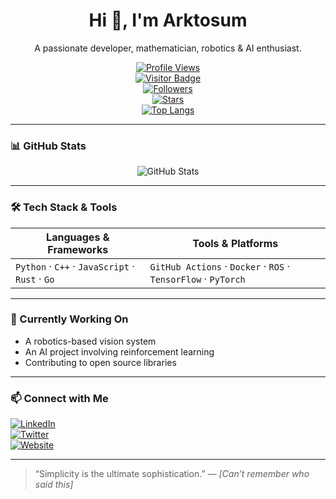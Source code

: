 <div align="center">

<!-- Banner / Title -->
<h1>Hi 👋, I'm Arktosum </h1>
<p>A passionate developer, mathematician, robotics & AI enthusiast.</p>

<!-- Badges row -->
[![Profile Views](https://u8views.com/api/v1/github/profiles/YourUserName/views/day-week-month-total-count.svg)](https://u8views.com/github/Arktosum)  
[![Visitor Badge](https://api.visitorbadge.io/api/combined?path=https%3A%2F%2Fgithub.com%2FYourUserName&label=VISITORS&countColor=%23f3722c)](https://github.com/Arktosum)  
[![Followers](https://img.shields.io/github/followers/YourUserName?label=Followers&style=flat&logo=github)](https://github.com/Arktosum?tab=followers)  
[![Stars](https://img.shields.io/github/stars/YourUserName?style=flat&logo=github)](https://github.com/Arktosum?tab=stars)  
[![Top Langs](https://github-readme-stats.vercel.app/api/top-langs/?username=YourUserName&theme=dracula&layout=compact)](https://github.com/Arktosum)  

</div>

---

### 📊 GitHub Stats

<p align="center">
  <picture>
    <source srcset="https://github-readme-stats.vercel.app/api?username=YourUserName&show_icons=true&theme=dracula" media="(prefers-color-scheme: dark)">
    <source srcset="https://github-readme-stats.vercel.app/api?username=YourUserName&show_icons=true&theme=merko" media="(prefers-color-scheme: light), (prefers-color-scheme: no-preference)">
    <img src="https://github-readme-stats.vercel.app/api?username=YourUserName&show_icons=true&theme=merko" alt="GitHub Stats" />
  </picture>
</p>

---

### 🛠️ Tech Stack & Tools

| Languages & Frameworks | Tools & Platforms |
|------------------------|-------------------|
| `Python` · `C++` · `JavaScript` · `Rust` · `Go` | `GitHub Actions` · `Docker` · `ROS` · `TensorFlow` · `PyTorch` |

---

### 🔭 Currently Working On

- A robotics-based vision system  
- An AI project involving reinforcement learning  
- Contributing to open source libraries  

---

### 📫 Connect with Me

[![LinkedIn](https://img.shields.io/badge/LinkedIn-YourName-0A66C2?style=for-the-badge&logo=linkedin)](https://linkedin.com/in/YourLinkedIn)  
[![Twitter](https://img.shields.io/badge/Twitter-@YourHandle-1DA1F2?style=for-the-badge&logo=twitter)](https://twitter.com/YourHandle)  
[![Website](https://img.shields.io/badge/Website-YourSite-gray?style=for-the-badge&logo=googlechrome)](https://yourwebsite.com)

---

> “Simplicity is the ultimate sophistication.” — *[Can’t remember who said this]*

